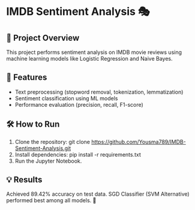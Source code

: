 # IMDB Sentiment Analysis 🎭

## 📌 Project Overview
This project performs sentiment analysis on IMDB movie reviews using machine learning models like Logistic Regression and Naive Bayes.

## 🚀 Features
- Text preprocessing (stopword removal, tokenization, lemmatization)
- Sentiment classification using ML models
- Performance evaluation (precision, recall, F1-score)

## 🛠️ How to Run
1. Clone the repository:
git clone https://github.com/Yousma789/IMDB-Sentiment-Analysis.git
2. Install dependencies:
pip install -r requirements.txt
3. Run the Jupyter Notebook.

## 💡 Results
Achieved 89.42% accuracy on test data.
SGD Classifier (SVM Alternative) performed best among all models. 🚀
